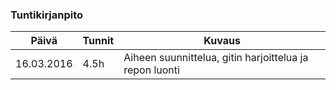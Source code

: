### Tuntikirjanpito
Päivä | Tunnit | Kuvaus
--------------- | ----- | ------
16.03.2016 | 4.5h | Aiheen suunnittelua, gitin harjoittelua ja repon luonti
